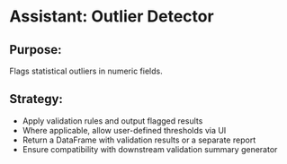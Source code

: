 # Assistant: Outlier Detector

## Purpose:
Flags statistical outliers in numeric fields.

## Strategy:
- Apply validation rules and output flagged results
- Where applicable, allow user-defined thresholds via UI
- Return a DataFrame with validation results or a separate report
- Ensure compatibility with downstream validation summary generator
